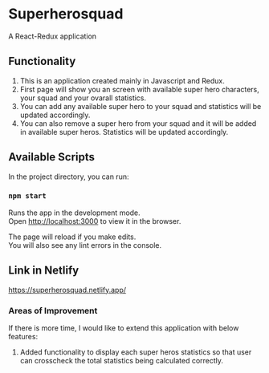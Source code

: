 # Superherosquad

A React-Redux application

## Functionality

1. This is an application created mainly in Javascript and Redux.
2. First page will show you an screen with available super hero characters, your squad and your ovarall statistics.
3. You can add any available super hero to your squad and statistics will be updated accordingly.
4. You can also remove a super hero from your squad and it will be added in available super heros. Statistics will be updated accordingly.

## Available Scripts

In the project directory, you can run:

### `npm start`

Runs the app in the development mode.<br />
Open [http://localhost:3000](http://localhost:3000) to view it in the browser.

The page will reload if you make edits.<br />
You will also see any lint errors in the console.

## Link in Netlify

https://superherosquad.netlify.app/

### Areas of Improvement

If there is more time, I would like to extend this application with below features:

1. Added functionality to display each super heros statistics so that user can crosscheck the total statistics being calculated correctly.
